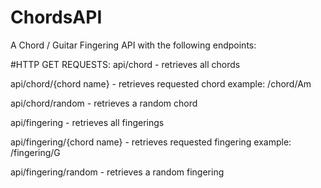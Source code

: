 # ChordsAPI

A Chord / Guitar Fingering API with the following endpoints:

#HTTP GET REQUESTS:
api/chord - retrieves all chords

api/chord/{chord name} - retrieves requested chord
example: /chord/Am

api/chord/random - retrieves a random chord

api/fingering - retrieves all fingerings

api/fingering/{chord name} - retrieves requested fingering
example: /fingering/G

api/fingering/random - retrieves a random fingering
